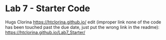# Lab 7 - Starter Code
Hugs Clorina
https://htclorina.github.io/
edit (improper link none of the code has been touched past the due date, just put the wrong link in the readme): https://htclorina.github.io/Lab7_Starter/

